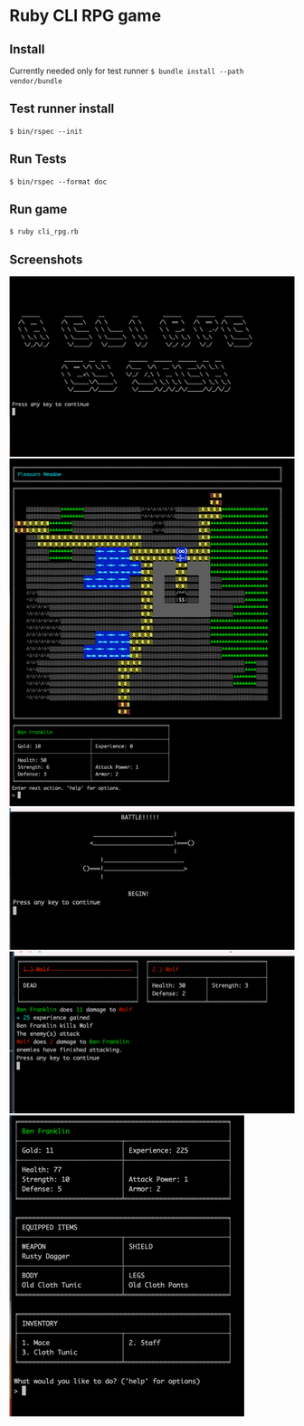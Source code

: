 # Ruby CLI RPG game

## Install 
Currently needed only for test runner
`$ bundle install --path vendor/bundle`

## Test runner install 
`$ bin/rspec --init` 

## Run Tests 
`$ bin/rspec --format doc`

## Run game 
`$ ruby cli_rpg.rb`

## Screenshots 
![Load Screen](./screenshots/screenshot_1.png)  
![Starting Zone](./screenshots/screenshot_2.png)  
![Battle Start](./screenshots/screenshot_3.png)  
![Mid Battle Event](./screenshots/screenshot_4.png)  
![Player Detail](./screenshots/screenshot_5.png)  